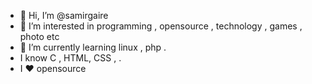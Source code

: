 - 👋 Hi, I’m @samirgaire
- 👀 I’m interested in programming ,  opensource  , technology , games  , photo    etc
- 🌱 I’m currently learning linux , php .
- I know C , HTML, CSS , .
- I ❤️ opensource

<!---
samirgaire10/samirgaire10 is a ✨ special ✨ repository because its `README.md` (this file) appears on your GitHub profile.
You can click the Preview link to take a look at your changes.
--->
